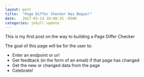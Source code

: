 ```yaml
---
layout: post
title:  "Page Differ Checker Has Begun!"
date:   2017-03-14 10:08:35 -0500
categories: jekyll update
---
```

This is my first post on the way to building a Page Differ Checker

The goal of this page will be for the user to:
* Enter an endpoint or url
* Get feedback (in the form of an email) if that page has changed
* Get the new or changed data from the page
* Celebrate!
